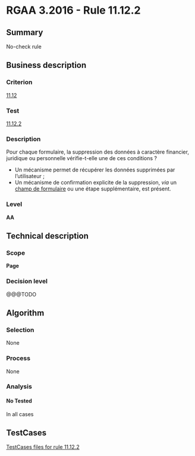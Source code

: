 # RGAA 3.2016 - Rule 11.12.2

## Summary
No-check rule


## Business description

### Criterion
[11.12](http://references.modernisation.gouv.fr/rgaa-accessibilite/criteres.html#crit-11-12)

### Test
[11.12.2](http://references.modernisation.gouv.fr/rgaa-accessibilite/criteres.html#test-11-12-2)

### Description
<div lang="fr">Pour chaque formulaire, la suppression des donn&#xE9;es &#xE0; caract&#xE8;re financier, juridique ou personnelle v&#xE9;rifie-t-elle une de ces conditions&nbsp;? <ul><li>Un m&#xE9;canisme permet de r&#xE9;cup&#xE9;rer les donn&#xE9;es supprim&#xE9;es par l&#x2019;utilisateur&nbsp;;</li> <li>Un m&#xE9;canisme de confirmation explicite de la suppression, <i>via</i> un <a href="http://references.modernisation.gouv.fr/rgaa-accessibilite/glossaire.html#champ-de-saisie-de-formulaire">champ de formulaire</a> ou une &#xE9;tape suppl&#xE9;mentaire, est pr&#xE9;sent.</li> </ul></div>

### Level
**AA**


## Technical description

### Scope
**Page**

### Decision level
@@@TODO


## Algorithm

### Selection
None

### Process
None

### Analysis

#### No Tested
In all cases


##  TestCases

[TestCases files for rule 11.12.2](https://github.com/Asqatasun/Asqatasun/tree/RGAA_3.2016/rules/rules-rgaa3.2016/src/test/resources/testcases/rgaa32016/Rgaa32016Rule111202/)



